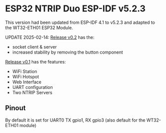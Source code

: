 # ESP32 NTRIP Duo ESP-IDF v5.2.3 
This version had been updated from ESP-IDF 4.1 to v5.2.3 and adapted to the WT32-ETH01 ESP32 Module.

UPDATE 2025-02-14:
[Release v0.2](https://github.com/sandorkonya/esp32-ntrip-DUO/releases/tag/v0.2) has the:

 - socket client & server
 - increased stability by removing the button component

[Release v0.1](https://github.com/sandorkonya/esp32-ntrip-DUO/releases/tag/v0.1) has the features:

- WiFi Station
- WiFi Hotspot
- Web Interface
- UART configuration
- Two NTRIP Servers

## Pinout
By default it is set for UART0 TX gpio1, RX gpio3 (also default for the WT32-ETH01 module)
